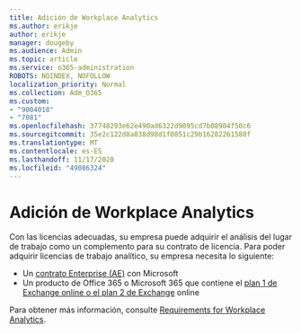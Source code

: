 ```yaml
---
title: Adición de Workplace Analytics
ms.author: erikje
author: erikje
manager: dougeby
ms.audience: Admin
ms.topic: article
ms.service: o365-administration
ROBOTS: NOINDEX, NOFOLLOW
localization_priority: Normal
ms.collection: Adm_O365
ms.custom:
- "9004018"
- "7081"
ms.openlocfilehash: 37748293e62e490ad6322d9095cd7b08904f50c6
ms.sourcegitcommit: 35e2c122d8a838d98d1f0851c29b16282261580f
ms.translationtype: MT
ms.contentlocale: es-ES
ms.lasthandoff: 11/17/2020
ms.locfileid: "49086324"
---
```

# <a name="add-workplace-analytics"></a>Adición de Workplace Analytics

Con las licencias adecuadas, su empresa puede adquirir el análisis del lugar de trabajo como un complemento para su contrato de licencia. Para poder adquirir licencias de trabajo analítico, su empresa necesita lo siguiente: 

- Un [contrato Enterprise (AE)](https://docs.microsoft.com/workplace-analytics/setup/environment-requirements#enterprise-agreements) con Microsoft
- Un producto de Office 365 o Microsoft 365 que contiene el [plan 1 de Exchange online o el plan 2 de Exchange](https://docs.microsoft.com/workplace-analytics/setup/environment-requirements#exchange-online-plans) online

Para obtener más información, consulte [Requirements for Workplace Analytics](https://docs.microsoft.com/workplace-analytics/setup/environment-requirements). 
